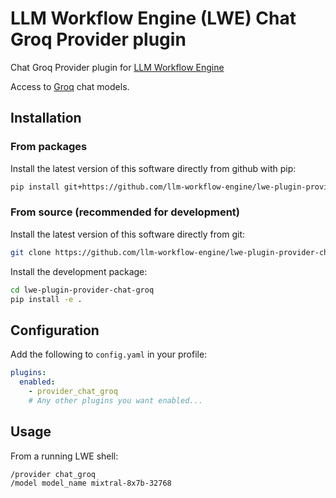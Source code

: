 # LLM Workflow Engine (LWE) Chat Groq Provider plugin

Chat Groq Provider plugin for [LLM Workflow Engine](https://github.com/llm-workflow-engine/llm-workflow-engine)

Access to [Groq](https://console.groq.com/docs/models) chat models.

## Installation

### From packages

Install the latest version of this software directly from github with pip:

```bash
pip install git+https://github.com/llm-workflow-engine/lwe-plugin-provider-chat-groq
```

### From source (recommended for development)

Install the latest version of this software directly from git:

```bash
git clone https://github.com/llm-workflow-engine/lwe-plugin-provider-chat-groq.git
```

Install the development package:

```bash
cd lwe-plugin-provider-chat-groq
pip install -e .
```

## Configuration

Add the following to `config.yaml` in your profile:

```yaml
plugins:
  enabled:
    - provider_chat_groq
    # Any other plugins you want enabled...
```

## Usage

From a running LWE shell:

```
/provider chat_groq
/model model_name mixtral-8x7b-32768
```
